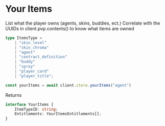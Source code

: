 # Your Items

List what the player owns (agents, skins, buddies, ect.)
Correlate with the UUIDs in client.pvp.contents() to know what items are owned

```ts
type ItemsType =
    | "skin_level"
    | "skin_chroma"
    | "agent"
    | "contract_definition"
    | "buddy"
    | "spray"
    | "player_card"
    | "player_title";

const yourItems = await client.store.yourItems("agent")
```

Returns
```ts
interface YourItems {
    ItemTypeID: string;
    Entitlements: YourItemsEntitlements[];
}
```